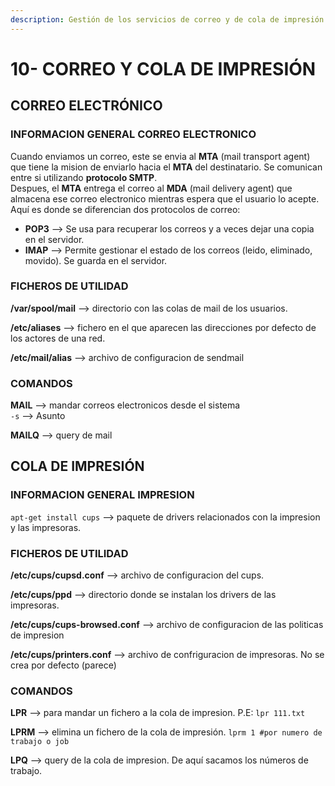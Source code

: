 ```yaml
---
description: Gestión de los servicios de correo y de cola de impresión.
---
```


# 10- CORREO Y COLA DE IMPRESIÓN

## **CORREO ELECTRÓNICO**

### **INFORMACION GENERAL CORREO ELECTRONICO**

Cuando enviamos un correo, este se envia al **MTA** \(mail transport agent\) que tiene la mision de enviarlo hacia el **MTA** del destinatario. Se comunican entre si utilizando **protocolo SMTP**.  
Despues, el **MTA** entrega el correo al **MDA** \(mail delivery agent\) que almacena ese correo electronico mientras espera que el usuario lo acepte. Aquí es donde se diferencian dos protocolos de correo:

* **POP3** --&gt; Se usa para recuperar los correos y a veces dejar una copia en el servidor.
* **IMAP** --&gt; Permite gestionar el estado de los correos \(leido, eliminado, movido\). Se guarda en el servidor. 

### **FICHEROS DE UTILIDAD**

**/var/spool/mail** --&gt; directorio con las colas de mail de los usuarios.

**/etc/aliases** --&gt; fichero en el que aparecen las direcciones por defecto de los actores de una red.

**/etc/mail/alias** --&gt; archivo de configuracion de sendmail

### **COMANDOS**

**MAIL** --&gt; mandar correos electronicos desde el sistema  
 `-s` --&gt; Asunto

**MAILQ** --&gt; query de mail

## COLA DE IMPRESIÓN

### **INFORMACION GENERAL IMPRESION**

`apt-get install cups` --&gt; paquete de drivers relacionados con la impresion y las impresoras.

### **FICHEROS DE UTILIDAD**

**/etc/cups/cupsd.conf** --&gt; archivo de configuracion del cups.

**/etc/cups/ppd** --&gt; directorio donde se instalan los drivers de las impresoras.

**/etc/cups/cups-browsed.conf** --&gt; archivo de configuracion de las politicas de impresion

**/etc/cups/printers.conf** --&gt; archivo de confriguracion de impresoras. No se crea por defecto \(parece\)

### **COMANDOS**

**LPR** --&gt; para mandar un fichero a la cola de impresion. P.E: `lpr 111.txt`

**LPRM** --&gt; elimina un fichero de la cola de impresión. `lprm 1 #por numero de trabajo o job`

**LPQ** --&gt; query de la cola de impresion. De aquí sacamos los números de trabajo.

